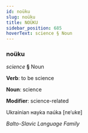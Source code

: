 ```yaml
---
id: noüku
slug: noüku
title: NOÜKU
sidebar_position: 685
hoverText: science § Noun
---
```


### noüku

*science* **§** Noun

**Verb**: to be science

**Noun**: science

**Modifier**: science-related

Ukrainian нау́ка naúka [nɐˈukɐ]

*Balto-Slavic Language Family*